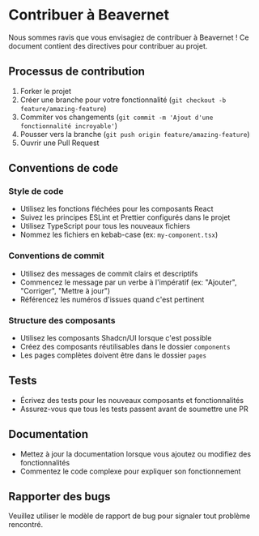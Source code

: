 # Contribuer à Beavernet

Nous sommes ravis que vous envisagiez de contribuer à Beavernet ! Ce document contient des directives pour contribuer au projet.

## Processus de contribution

1. Forker le projet
2. Créer une branche pour votre fonctionnalité (`git checkout -b feature/amazing-feature`)
3. Commiter vos changements (`git commit -m 'Ajout d'une fonctionnalité incroyable'`)
4. Pousser vers la branche (`git push origin feature/amazing-feature`)
5. Ouvrir une Pull Request

## Conventions de code

### Style de code
- Utilisez les fonctions fléchées pour les composants React
- Suivez les principes ESLint et Prettier configurés dans le projet
- Utilisez TypeScript pour tous les nouveaux fichiers
- Nommez les fichiers en kebab-case (ex: `my-component.tsx`)

### Conventions de commit
- Utilisez des messages de commit clairs et descriptifs
- Commencez le message par un verbe à l'impératif (ex: "Ajouter", "Corriger", "Mettre à jour")
- Référencez les numéros d'issues quand c'est pertinent

### Structure des composants
- Utilisez les composants Shadcn/UI lorsque c'est possible
- Créez des composants réutilisables dans le dossier `components`
- Les pages complètes doivent être dans le dossier `pages`

## Tests
- Écrivez des tests pour les nouveaux composants et fonctionnalités
- Assurez-vous que tous les tests passent avant de soumettre une PR

## Documentation
- Mettez à jour la documentation lorsque vous ajoutez ou modifiez des fonctionnalités
- Commentez le code complexe pour expliquer son fonctionnement

## Rapporter des bugs
Veuillez utiliser le modèle de rapport de bug pour signaler tout problème rencontré.